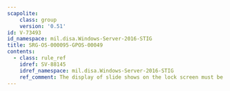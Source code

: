 ```yaml
---
scapolite:
    class: group
    version: '0.51'
id: V-73493
id_namespace: mil.disa.Windows-Server-2016-STIG
title: SRG-OS-000095-GPOS-00049
contents:
  - class: rule_ref
    idref: SV-88145
    idref_namespace: mil.disa.Windows-Server-2016-STIG
    ref_comment: The display of slide shows on the lock screen must be disab ...
---
```


